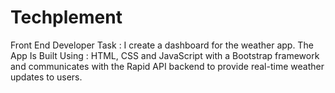 # Techplement
Front End Developer Task : I create a dashboard for the weather app. The App Is Built Using : HTML, CSS and JavaScript with a Bootstrap framework and communicates with the Rapid API backend to provide real-time weather updates to users.
